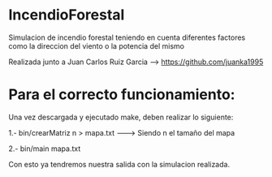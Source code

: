 # IncendioForestal
Simulacion de incendio forestal teniendo en cuenta diferentes factores como la direccion del viento o la potencia del mismo

Realizada junto a Juan Carlos Ruiz Garcia --> https://github.com/juanka1995

# Para el correcto funcionamiento:

Una vez descargada y ejecutado make, deben realizar lo siguiente:

1.- bin/crearMatriz n > mapa.txt                 ---> Siendo n el tamaño del mapa

2.- bin/main mapa.txt

Con esto ya tendremos nuestra salida con la simulacion realizada.
